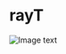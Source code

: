 # rayT
![Image text](https://github.com/gratuiti/rayT/blob/master/img/M%40%7BA36PO1%5DERYC%7DPXH4CTB1.png)
